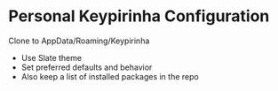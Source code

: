 # Personal Keypirinha Configuration

Clone to AppData/Roaming/Keypirinha

- Use Slate theme
- Set preferred defaults and behavior
- Also keep a list of installed packages in the repo
